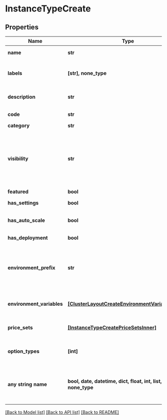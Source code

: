 # InstanceTypeCreate


## Properties
Name | Type | Description | Notes
------------ | ------------- | ------------- | -------------
**name** | **str** | Instance type name | 
**labels** | **[str], none_type** | Array of label strings, can be used for filtering. | [optional] 
**description** | **str** | Instance type description | [optional] 
**code** | **str** | Instance type code | [optional] 
**category** | **str** | Category | [optional] 
**visibility** | **str** | Visibility | [optional]  if omitted the server will use the default value of "private"
**featured** | **bool** | Featured | [optional] 
**has_settings** | **bool** | Enable Settings | [optional] 
**has_auto_scale** | **bool** | Enable Scaling (Horizontal) | [optional] 
**has_deployment** | **bool** | Supports Deployments | [optional] 
**environment_prefix** | **str** | Environment Prefix, can be used to make exported evars unique. | [optional] 
**environment_variables** | [**[ClusterLayoutCreateEnvironmentVariablesInner]**](ClusterLayoutCreateEnvironmentVariablesInner.md) | Array of instance type env variables. | [optional] 
**price_sets** | [**[InstanceTypeCreatePriceSetsInner]**](InstanceTypeCreatePriceSetsInner.md) | Array of price set objects | [optional] 
**option_types** | **[int]** | Array of instance type option type IDs | [optional] 
**any string name** | **bool, date, datetime, dict, float, int, list, str, none_type** | any string name can be used but the value must be the correct type | [optional]

[[Back to Model list]](../README.md#documentation-for-models) [[Back to API list]](../README.md#documentation-for-api-endpoints) [[Back to README]](../README.md)


